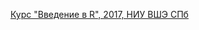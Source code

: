 [Курс "Введение в  R", 2017, НИУ ВШЭ СПб](https://agricolamz.github.io/2017_HSE_SPb_R_introduction/)

